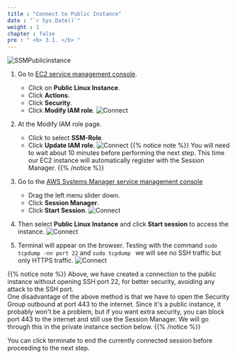 ```yaml
---
title : "Connect to Public Instance"
date : "`r Sys.Date()`"
weight : 1
chapter : false
pre : " <b> 3.1. </b> "
---
```

![SSMPublicinstance](/images/arc-02.png)

1. Go to [EC2 service management console](https://console.aws.amazon.com/ec2/v2/home).
    - Click on **Public Linux Instance**.
    - Click **Actions**.
    - Click **Security**.
    - Click **Modify IAM role**.
![Connect](/images/2/39.png)

2. At the Modify IAM role page.
    - Click to select **SSM-Role**.
    - Click **Update IAM role**.
![Connect](/images/2/40.png)
{{% notice note %}}
You will need to wait about 10 minutes before performing the next step. This time our EC2 instance will automatically register with the Session Manager.
{{% /notice %}}

3. Go to the [AWS Systems Manager service management console](https://console.aws.amazon.com/systems-manager/home)
    - Drag the left menu slider down.
    - Click **Session Manager**.
    - Click **Start Session**.
![Connect](/images/2/41.png)


4. Then select **Public Linux Instance** and click **Start session** to access the instance.
![Connect](/images/2/42.png)


5. Terminal will appear on the browser. Testing with the command ``` sudo tcpdump -nn port 22 ``` and ```sudo tcpdump ``` we will see no SSH traffic but only HTTPS traffic.
![Connect](/images/2/43.png)

{{% notice note %}}
 Above, we have created a connection to the public instance without opening SSH port 22, for better security, avoiding any attack to the SSH port.\
One disadvantage of the above method is that we have to open the Security Group outbound at port 443 to the internet. Since it's a public instance, it probably won't be a problem, but if you want extra security, you can block port 443 to the internet and still use the Session Manager. We will go through this in the private instance section below.
 {{% /notice %}}

 You can click terminate to end the currently connected session before proceeding to the next step.